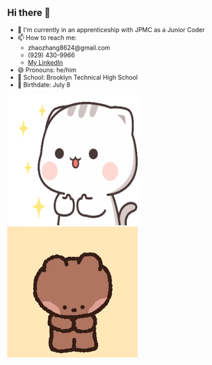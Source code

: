 ## Hi there 👋
- 🌱 I'm currently in an apprenticeship with JPMC as a Junior Coder
- 📫 How to reach me:
  <ul>
      <li>zhaozhang8624@gmail.com</li>
      <li>(929) 430-9966</li>
      <li> <a href="https://www.linkedin.com/in/zhaozm/" target="_blank">My LinkedIn</a></li>
  </ul>
- 😄 Pronouns: he/him
- 🏫 School: Brooklyn Technical High School
- 🎂 Birthdate: July 8
  <br>
<img src="https://github.com/ZhaoZMM/ZhaoZMM/blob/main/cutie-cat-well.gif" height="300px" width="300px"/>
<img src="https://github.com/ZhaoZMM/ZhaoZMM/blob/main/giphy.webp" height="300px" width="300px"/>
